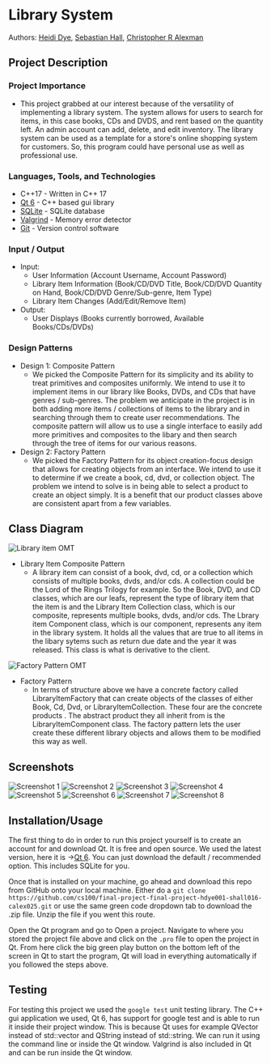 # Library System
Authors: [Heidi Dye](https://github.com/umustdye), [Sebastian Hall](https://github.com/Sebastian-Hall), [Christopher R Alexman](https://github.com/ChristopherCE)

## Project Description
### Project Importance
  - This project grabbed at our interest because of the versatility of implementing a library system. The system allows for users to search for items, in this case books, CDs and DVDS, and rent based on the quantity left. An admin account can add, delete, and edit inventory. The library system can be used as a template for a store's online shopping system for customers. So, this program could have personal use as well as professional use.
  
### Languages, Tools, and Technologies
  - C++17 - Written in C++ 17
  - [Qt 6](https://www.qt.io/product/qt6) - C++ based gui library
  - [SQLite](https://sqlite.org/index.html) - SQLite database
  - [Valgrind](https://www.valgrind.org/) - Memory error detector
  - [Git](https://github.com) - Version control software
  
### Input / Output
  - Input: 
    - User Information (Account Username, Account Password)
    - Library Item Information (Book/CD/DVD Title, Book/CD/DVD Quantity on Hand, Book/CD/DVD Genre/Sub-genre, Item Type)
    - Library Item Changes (Add/Edit/Remove Item)
  - Output: 
    - User Displays (Books currently borrowed, Available Books/CDs/DVDs)

### Design Patterns
  - Design 1: Composite Pattern
    - We picked the Composite Pattern for its simplicity and its ability to treat primitives and composites uniformly. We intend to use it to implement items in our library like Books, DVDs, and CDs that have genres / sub-genres. The problem we anticipate in the project is in both adding more items / collections of items to the library and in searching through them to create user recommendations. The composite pattern will allow us to use a single interface to easily add more primitives and composites to the libary and then search through the tree of items for our various reasons. 
  - Design 2: Factory Pattern
    - We picked the Factory Pattern for its object creation-focus design that allows for creating objects from an interface. We intend to use it to determine if we create a book, cd, dvd, or collection object. The problem we intend to solve is in being able to select a product to create an object simply. It is a benefit that our product classes above are consistent apart from a few variables.

## Class Diagram

 ![Library item OMT](https://github.com/cs100/final-project-final-project-hdye001-shall016-calex025/blob/master/images/LibraryItemOMT.png?raw=true)
  - Library Item Composite Pattern
    - A library item can consist of a book, dvd, cd, or a collection which consists of multiple books, dvds, and/or cds. A collection could be the Lord of the Rings Trilogy for example. So the Book, DVD, and CD classes, which are our leafs, represent the type of library item that the item is and the Library Item Collection class, which is our composite, represents multiple books, dvds, and/or cds. The Lbrary item Component class, which is our component, represents any item in the library system. It holds all the values that are true to all items in the libary sytems such as return due date and the year it was released. This class is what is derivative to the client. 
 
![Factory Pattern OMT](https://github.com/cs100/final-project-final-project-hdye001-shall016-calex025/blob/master/images/factory-pattern.png?raw=true)
  - Factory Pattern
    - In terms of structure above we have a concrete factory called LibraryItemFactory that can create objects of the classes of either Book, Cd, Dvd, or LibraryItemCollection. These four are the concrete products . The abstract product they all inherit from is the LibraryItemComponent class. The factory pattern lets the user create these different library objects and allows them to be modified this way as well.
 
 ## Screenshots
 ![Screenshot 1](https://github.com/cs100/final-project-final-project-hdye001-shall016-calex025/blob/master/images/screenshot-1.png?raw=true)
 ![Screenshot 2](https://github.com/cs100/final-project-final-project-hdye001-shall016-calex025/blob/master/images/screenshot-2.png?raw=true)
 ![Screenshot 3](https://github.com/cs100/final-project-final-project-hdye001-shall016-calex025/blob/master/images/screenshot-3.png?raw=true)
 ![Screenshot 4](https://github.com/cs100/final-project-final-project-hdye001-shall016-calex025/blob/master/images/screenshot-4.png?raw=true)
 ![Screenshot 5](https://github.com/cs100/final-project-final-project-hdye001-shall016-calex025/blob/master/images/screenshot-5.png?raw=true)
 ![Screenshot 6](https://github.com/cs100/final-project-final-project-hdye001-shall016-calex025/blob/master/images/screenshot-6.png?raw=true)
 ![Screenshot 7](https://github.com/cs100/final-project-final-project-hdye001-shall016-calex025/blob/master/images/screenshot-7.png?raw=true)
 ![Screenshot 8](https://github.com/cs100/final-project-final-project-hdye001-shall016-calex025/blob/master/images/screenshot-8.png?raw=true)
 
 ## Installation/Usage
 The first thing to do in order to run this project yourself is to create an account for and download Qt.
 It is free and open source. We used the latest version, here it is ->[Qt 6](https://www.qt.io/download-open-source).
 You can just download the default / recommended option. This includes SQLite for you.
 
 Once that is installed on your machine, go ahead and download this repo from GitHub onto your local machine.
 Either do a `git clone https://github.com/cs100/final-project-final-project-hdye001-shall016-calex025.git` or use the same green code dropdown tab to download the .zip file. Unzip the file if you went this route.
 
 Open the Qt program and go to Open a project. Navigate to where you stored the project file above and click on the `.pro` file to open the project in Qt. From here click the big green play button on the bottom left of the screen in Qt to start the program, Qt will load in everything automatically if you followed the steps above.
  
 ## Testing
 For testing this project we used the `google test` unit testing library.
 The C++ gui application we used, Qt 6, has support for google test and is able to run it inside their project window. This is because Qt uses for example QVector instead of std::vector and QString instead of std::string. We can run it using the command line or inside the Qt window. Valgrind is also included in Qt and can be run inside the Qt window.
 
